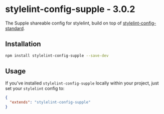 # stylelint-config-supple - 3.0.2
The Supple shareable config for stylelint, build on top of [stylelint-config-standard](https://github.com/stylelint/stylelint-config-standard).

## Installation

```bash
npm install stylelint-config-supple --save-dev
```

## Usage

If you've installed `stylelint-config-supple` locally within your project, just set your `stylelint` config to:

```json
{
  "extends": "stylelint-config-supple"
}
```
